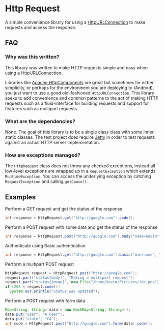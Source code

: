 # Http Request

A simple convenience library for using a [HttpURLConnection](http://download.oracle.com/javase/6/docs/api/java/net/HttpURLConnection.html)
to make requests and access the response. 

## FAQ

### Why was this written?

This library was written to make HTTP requests simple and easy when using a HttpURLConnection.

Libraries like [Apache HttpComponents](http://hc.apache.org) are great but sometimes for either simplicity, or perhaps for the environment you are deploying to (Android), you just want to use a good old-fashioned `HttpURLConnection`.  This library seeks to add convenience and common patterns to the act of making HTTP requests such as a fluid-interface for building requests and support for features such as multipart requests.

### What are the dependencies?

None.  The goal of this library is to be a single class class with some inner static classes.  The test project does require [Jetty](http://eclipse.org/jetty/) in order to test requests against an actual HTTP server implementation.

### How are exceptions managed?

The `HttpRequest` class does not throw any checked exceptions, instead all low-level exceptions are wrapped up in a `RequestException` which extends `RuntimeException`.  You can access the underlying exception by catching `RequestException` and calling `getCause()`.


## Examples
Perform a GET request and get the status of the response

```java
int response = HttpRequest.get("http://google.com").code();
```

Perform a POST request with some data and get the status of the response

```java
int response = HttpRequest.post("http://google.com").body("name=kevin").code();
```

Authenticate using Basic authentication
```java
int response = HttpRequest.get("http://google.com").basic("username", "p4ssw0rd").code();
```

Perform a multipart POST request

```java
HttpRequest request = HttpRequest.post("http://google.com");
request.part("status[body]", "Making a multipart request");
request.part("status[image]", new File("/home/kevin/Pictures/ide.png"));
if (200 = request.code())
  System.out.println("Status was updated");
```

Perform a POST request with form data

```java
Map<String, String> data = new HashMap<String, String>();
data.put("user", "A User");
data.put("state", "CA");
int code = HttpRequest.post("http://google.com").form(data).code();
```

